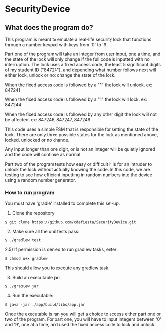 # SecurityDevice

## What does the program do? ##

This program is meant to emulate a real-life security lock that functions through a number keypad with keys from '0' to '9'. 

Part one of the program will take an integer from user input, one a time, and the state of the lock will only change if the full code is inputted with no interruption. The lock uses a fixed access code, the least 5 significant digits of my student ID ("84724"), and depending what number follows next will either lock, unlock or not change the state of the lock.

When the fixed access code is followed by a "1" the lock will unlock.
  ex: 847241

When the fixed access code is followed by a "1" the lock will lock.
  ex: 847244

When the fixed access code is followed by any other digit the lock will not be affected.
  ex: 847246, 847247, 847249
  
This code uses a simple FSM that is responsible for setting the state of the lock. There are only three possible states for the lock as mentioned above, locked, unlocked or no change. 

Any input longer than one digit, or is not an integer will be quietly ignored and the code will continue as normal.

Part two of the program tests how easy or difficult it is for an intruder to unlock the lock without actually knowing the code. In this code, we are testing to see how efficient inputting in random numbers into the device using a random number generator.

### How to run program ###

You must have 'gradle' installed to complete this set-up.

1) Clone the repository:
```
$ git clone https://github.com/cdefiesta/SecurityDevice.git
```

2) Make sure all the unit tests pass:
```
$ ./gradlew test
```
  
  2.5) If permission is denied to run gradlew tasks, enter:
  ```
  $ chmod u+x gradlew
  ```
  This should allow you to execute any gradlew task.
  
3) Build an executable jar:
```
$ ./gradlew jar
```

4) Run the executable:
```
$ java -jar ./app/build/libs/app.jar
```
Once the executable is ran you will get a choice to access either part one or two of the program. For part one, you will have to input integers between '0' and '9', one at a time, and used the fixed access code to lock and unlock.
